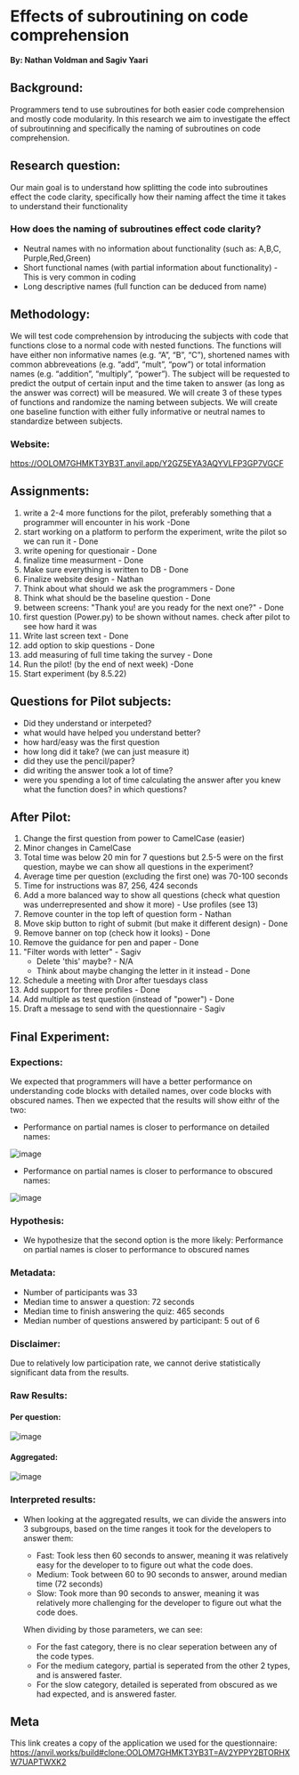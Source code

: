 # Effects of subroutining on code comprehension
**By: Nathan Voldman and Sagiv Yaari**
   
  ## Background:
  Programmers tend to use subroutines for both easier code comprehension and mostly code modularity. In this research we aim to investigate the effect of subroutinning and specifically the naming of subroutines on code comprehension.
    
## Research question:
Our main goal is to understand how splitting the code into subroutines effect the code clarity, specifically how their naming affect the time it takes to understand their functionality
### How does the naming of subroutines effect code clarity?
- Neutral names with no information about functionality (such as: A,B,C, Purple,Red,Green)
-  Short functional names (with partial information about functionality) - This is very common in coding
-  Long descriptive names (full function can be deduced from name)
    

##  Methodology:
  
We will test code comprehension by introducing the subjects with code that functions close to a normal code with nested functions. The functions will have either non informative names (e.g. “A”, “B”, “C”), shortened names with common abbreveations (e.g. “add”, “mult”, “pow”) or total information names (e.g. “addition”, “multiply”, “power”). The subject will be requested to predict the output of certain input and the time taken to answer (as long as the answer was correct) will be measured. We will create 3 of these types of functions and randomize the naming between subjects. We will create one baseline function with either fully informative or neutral names to standardize between subjects.

###  Website:
https://OOLOM7GHMKT3YB3T.anvil.app/Y2GZ5EYA3AQYVLFP3GP7VGCF

##  Assignments:

1. write a 2-4 more functions for the pilot, preferably something that a programmer will encounter in his work -Done
2. start working on a platform to perform the experiment, write the pilot so we can run it - Done
3. write opening for questionair - Done
4. finalize time measurment - Done
5. Make sure everything is written to DB - Done
6. Finalize website design - Nathan
7. Think about what should we ask the programmers - Done
8. Think what should be the baseline question - Done
9. between screens: "Thank you! are you ready for the next one?" - Done
10. first question (Power.py) to be shown without names. check after pilot to see how hard it was
11. Write last screen text - Done
12. add option to skip questions - Done
13. add measuring of full time taking the survey - Done
14. Run the pilot! (by the end of next week) -Done
15. Start experiment (by 8.5.22)

## Questions for Pilot subjects:

- Did they understand or interpeted?
- what would have helped you understand better?
- how hard/easy was the first question
- how long did it take? (we can just measure it)
- did they use the pencil/paper?
- did writing the answer took a lot of time?
- were you spending a lot of time calculating the answer after you knew what the function does? in which questions?

## After Pilot:
1. Change the first question from power to CamelCase (easier)
2. Minor changes in CamelCase
3. Total time was below 20 min for 7 questions but 2.5-5 were on the first question, maybe we can show all questions in the experiment?
4. Average time per question (excluding the first one) was 70-100 seconds
5. Time for instructions was 87, 256, 424 seconds 
6. Add a more balanced way to show all questions (check what question was underrepresented and show it more) - Use profiles (see 13)
7. Remove counter in the top left of question form - Nathan
8. Move skip button to right of submit (but make it different design) - Done
9. Remove banner on top (check how it looks) - Done
10. Remove the guidance for pen and paper - Done
11. "Filter words with letter" - Sagiv
    - Delete 'this' maybe? - N/A
    - Think about maybe changing the letter in it instead - Done
12. Schedule a meeting with Dror after tuesdays class
13. Add support for three profiles - Done
14. Add multiple as test question (instead of "power") - Done
15. Draft a message to send with the questionnaire - Sagiv

## Final Experiment:

### Expections:
We expected that programmers will have a better performance on understanding code blocks with detailed names, over code blocks with obscured names.
Then we expected that the results will show eithr of the two:
- Performance on partial names is closer to performance on detailed names:

![image](https://user-images.githubusercontent.com/49371700/183606694-2a56c637-6194-4f85-a78a-cd5e32bb1509.png)
- Performance on partial names is closer to performance to obscured names:

![image](https://user-images.githubusercontent.com/49371700/183606881-85389a0c-c28c-410a-9cb8-a0b0370f61b2.png)


### Hypothesis:
- We hypothesize that the second option is the more likely: Performance on partial names is closer to performance to obscured names

### Metadata:
- Number of participants was 33
- Median time to answer a question: 72 seconds
- Median time to finish answering the quiz: 465 seconds
- Median number of questions answered by participant: 5 out of 6

### Disclaimer:
Due to relatively low participation rate, we cannot derive statistically significant data from the results.

### Raw Results:
#### Per question:
![image](https://user-images.githubusercontent.com/49371700/183607543-eb4a2dcd-f780-4b72-a66a-f60f0418a78a.png)
#### Aggregated:
![image](https://user-images.githubusercontent.com/49371700/183607671-ab66b694-60a5-4c06-b7a6-51aeb50b22ba.png)

### Interpreted results:
- When looking at the aggregated results, we can divide the answers into 3 subgroups, based on the time ranges it took for the developers to answer them:
   - Fast: Took less then 60 seconds to answer, meaning it was relatively easy for the developer to to figure out what the code does.
   - Medium: Took between 60 to 90 seconds to answer, around median time (72 seconds)
   - Slow: Took more than 90 seconds to answer, meaning it was relatively more challenging for the developer to figure out what the code does.
   
   When dividing by those parameters, we can see:
     - For the fast category, there is no clear seperation between any of the code types.
     - For the medium category, partial is seperated from the other 2 types, and is answered faster.
     - For the slow category, detailed is seperated from obscured as we had expected, and is answered faster.

## Meta
This link creates a copy of the application we used for the questionnaire:
https://anvil.works/build#clone:OOLOM7GHMKT3YB3T=AV2YPPY2BTORHXW7UAPTWXK2
